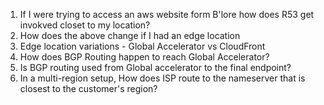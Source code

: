 1. If I were trying to access an aws website form B'lore how does R53 get invokved closet to my location?
1. How does the above change if I had an edge location
1. Edge location variations - Global Accelerator vs CloudFront
1. How does BGP Routing happen to reach Global Accelerator?
1. Is BGP routing used from Global accelerator to the final endpoint?
1. In a multi-region setup, How does ISP route to the nameserver that is closest to the customer's region?